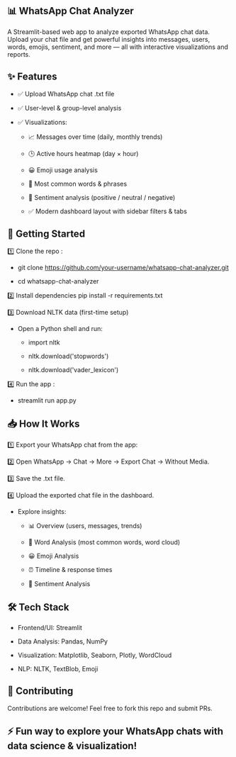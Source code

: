 ## 📊 WhatsApp Chat Analyzer

A Streamlit-based web app to analyze exported WhatsApp chat data. Upload your chat file and get powerful insights into messages, users, words, emojis, sentiment, and more — all with interactive visualizations and reports.

## ✨ Features

* ✅ Upload WhatsApp chat .txt file
* ✅ User-level & group-level analysis
* ✅ Visualizations:

    * 📈 Messages over time (daily, monthly trends)

    * 🕒 Active hours heatmap (day × hour)

    * 😀 Emoji usage analysis

    * 📖 Most common words & phrases

    * 💬 Sentiment analysis (positive / neutral / negative)

    * ✅ Modern dashboard layout with sidebar filters & tabs



## 🚀 Getting Started
1️⃣ Clone the repo :

* git clone https://github.com/your-username/whatsapp-chat-analyzer.git

* cd whatsapp-chat-analyzer

2️⃣ Install dependencies
pip install -r requirements.txt

3️⃣ Download NLTK data (first-time setup)

* Open a Python shell and run:

    * import nltk

    * nltk.download('stopwords')

    * nltk.download('vader_lexicon')

4️⃣ Run the app :

* streamlit run app.py

## 📥 How It Works

1️⃣ Export your WhatsApp chat from the app:

2️⃣ Open WhatsApp → Chat → More → Export Chat → Without Media.

3️⃣ Save the .txt file.

4️⃣ Upload the exported chat file in the dashboard.

* Explore insights:

    * 📊 Overview (users, messages, trends)

    * 📖 Word Analysis (most common words, word cloud)

    * 😀 Emoji Analysis

    * ⏰ Timeline & response times

    * 🧠 Sentiment Analysis


## 🛠 Tech Stack

* Frontend/UI: Streamlit

* Data Analysis: Pandas, NumPy

* Visualization: Matplotlib, Seaborn, Plotly, WordCloud

* NLP: NLTK, TextBlob, Emoji


## 🤝 Contributing

Contributions are welcome! Feel free to fork this repo and submit PRs.


## ⚡ Fun way to explore your WhatsApp chats with data science & visualization!
